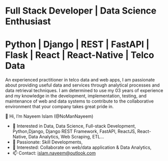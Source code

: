 # Full Stack Developer | Data Science Enthusiast 
 

# Python | Django | REST | FastAPI | Flask | React | React-Native | Telco Data 

An experienced practitioner in telco data and web apps, I am passionate about providing useful data and services through analytical processes and data retrieval techniques. I am determined to use my 03 years of experience and my knowledge in the development, implementation, testing, and maintenance of web and data systems to contribute to the collaborative environment that your company takes great pride in.

👋 Hi, I’m Nayeem Islam (@NoManNayeem)

- 👀 Interested in Data, Data Science, Full-stack Development, Python,Django, Django REST Framework, FastAPI, ReactJS, React-Native, Data Analytics, Web Scraping, ETL...
- 🌱 Passionate: Skill Developments,
- 💞️ Interested: Collaborate on web/data application & Data Analytics,
- 📫 Contact: islam.nayeem@outlook.com
